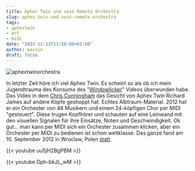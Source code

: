 ```yaml
---
title: Aphex Twin und sein Remote Orchestra
slug: aphex-twin-und-sein-remote-orchestra
tags:
- aphextwin
- art
- midi
date: "2013-12-13T13:58:00+01:00"
author: marvin
draft: false
---
```

![aphextwinorchestra](/images/aphextwinorchestra.jpg)

In letzter Zeit höre ich viel Aphex Twin. Es scheint so als ob ich mein
Jugendtrauma des Konsums des
"[Windowlicker](https://de.wikipedia.org/wiki/Windowlicker)" Videos
überwunden habe. Das Video in dem [Chris
Cunningham](https://de.wikipedia.org/wiki/Chris_Cunningham) das Gesicht
von Aphex Twin Richard James auf andere Köpfe geshoppt hat. Echtes
Albtraum-Material. 2012 hat er ein Orchester von 48 Musikern und einem
24-köpfigen Chor per MIDI "gesteuert". Diese trugen Kopfhörer und
schauten auf eine Leinwand mit den visuellen Signalen für ihre Einsätze,
Noten und Geschwindigkeit. Ok gut... man kann per MIDI sich ein
Orchester zusammen klicken, aber ein Orchester per MIDI zu bedienen ist
schon weltklasse. Das ganze fand am 10. September 2012 in Wroclaw, Polen
[statt](http://pitchfork.com/news/44732-watch-aphex-twin-conduct-a-48-piece-orchestra-by-remote-control-in-poland/).

{{< youtube uu5jH2BgPBM >}}

{{< youtube Dph-bkJL_wM >}}